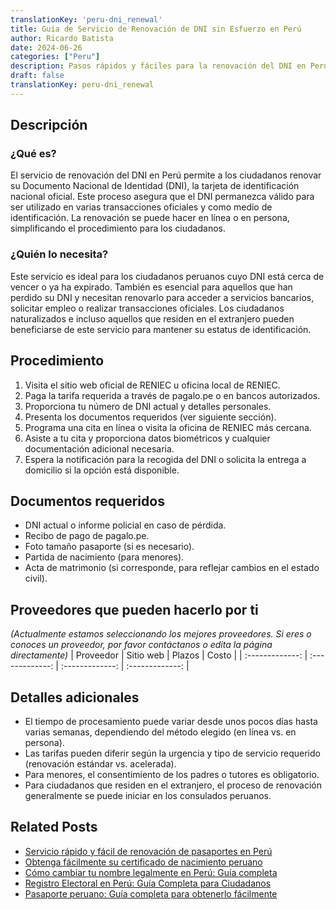 ```yaml
---
translationKey: 'peru-dni_renewal'
title: Guía de Servicio de Renovación de DNI sin Esfuerzo en Perú
author: Ricardo Batista
date: 2024-06-26
categories: ["Peru"]
description: Pasos rápidos y fáciles para la renovación del DNI en Perú. Procedimiento completo, documentos requeridos y consejos.
draft: false
translationKey: peru-dni_renewal
---
```


## Descripción
### ¿Qué es?
El servicio de renovación del DNI en Perú permite a los ciudadanos renovar su Documento Nacional de Identidad (DNI), la tarjeta de identificación nacional oficial. Este proceso asegura que el DNI permanezca válido para ser utilizado en varias transacciones oficiales y como medio de identificación. La renovación se puede hacer en línea o en persona, simplificando el procedimiento para los ciudadanos.

### ¿Quién lo necesita?
Este servicio es ideal para los ciudadanos peruanos cuyo DNI está cerca de vencer o ya ha expirado. También es esencial para aquellos que han perdido su DNI y necesitan renovarlo para acceder a servicios bancarios, solicitar empleo o realizar transacciones oficiales. Los ciudadanos naturalizados e incluso aquellos que residen en el extranjero pueden beneficiarse de este servicio para mantener su estatus de identificación.

## Procedimiento

1. Visita el sitio web oficial de RENIEC u oficina local de RENIEC.
2. Paga la tarifa requerida a través de pagalo.pe o en bancos autorizados.
3. Proporciona tu número de DNI actual y detalles personales.
4. Presenta los documentos requeridos (ver siguiente sección).
5. Programa una cita en línea o visita la oficina de RENIEC más cercana.
6. Asiste a tu cita y proporciona datos biométricos y cualquier documentación adicional necesaria.
7. Espera la notificación para la recogida del DNI o solicita la entrega a domicilio si la opción está disponible.


## Documentos requeridos

- DNI actual o informe policial en caso de pérdida.
- Recibo de pago de pagalo.pe.
- Foto tamaño pasaporte (si es necesario).
- Partida de nacimiento (para menores).
- Acta de matrimonio (si corresponde, para reflejar cambios en el estado civil).


## Proveedores que pueden hacerlo por ti
_(Actualmente estamos seleccionando los mejores proveedores. Si eres o conoces un proveedor, por favor contáctanos o edita la página directamente)_
| Proveedor       |     Sitio web     |     Plazos    |       Costo      |
| :-------------: | :-------------: |  :-------------: | :-------------: |

## Detalles adicionales

- El tiempo de procesamiento puede variar desde unos pocos días hasta varias semanas, dependiendo del método elegido (en línea vs. en persona).
- Las tarifas pueden diferir según la urgencia y tipo de servicio requerido (renovación estándar vs. acelerada).
- Para menores, el consentimiento de los padres o tutores es obligatorio.
- Para ciudadanos que residen en el extranjero, el proceso de renovación generalmente se puede iniciar en los consulados peruanos.


## Related Posts

- [Servicio rápido y fácil de renovación de pasaportes en Perú](https://tramitit.com/es/guides/peru/renovación_de_pasaporte/)
- [Obtenga fácilmente su certificado de nacimiento peruano](https://tramitit.com/es/guides/peru/certificado_de_nacimiento/)
- [Cómo cambiar tu nombre legalmente en Perú: Guía completa](https://tramitit.com/es/guides/peru/cambio_de_nombre/)
- [Registro Electoral en Perú: Guía Completa para Ciudadanos](https://tramitit.com/es/guides/peru/inscripción_al_registro_electoral/)
- [Pasaporte peruano: Guía completa para obtenerlo fácilmente](https://tramitit.com/es/guides/peru/pasaporte_peruano/)